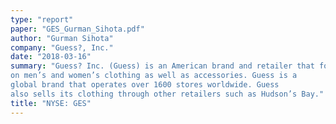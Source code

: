 ```yaml
---
type: "report"
paper: "GES_Gurman_Sihota.pdf"
author: "Gurman Sihota"
company: "Guess?, Inc."
date: "2018-03-16"
summary: "Guess? Inc. (Guess) is an American brand and retailer that focuses
on men’s and women’s clothing as well as accessories. Guess is a
global brand that operates over 1600 stores worldwide. Guess
also sells its clothing through other retailers such as Hudson’s Bay."
title: "NYSE: GES"
---
```

